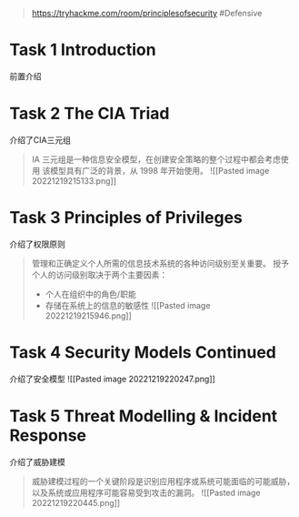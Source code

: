 > https://tryhackme.com/room/principlesofsecurity
> #Defensive 

# Task 1 Introduction

前置介绍

# Task 2 The CIA Triad

介绍了CIA三元组
> IA 三元组是一种信息安全模型，在创建安全策略的整个过程中都会考虑使用 该模型具有广泛的背景，从 1998 年开始使用。
![[Pasted image 20221219215133.png]]

# Task 3 Principles of Privileges

介绍了权限原则
> 管理和正确定义个人所需的信息技术系统的各种访问级别至关重要。
> 授予个人的访问级别取决于两个主要因素：
> -   个人在组织中的角色/职能
> -   存储在系统上的信息的敏感性
![[Pasted image 20221219215946.png]]

# Task 4 Security Models Continued

介绍了安全模型
![[Pasted image 20221219220247.png]]

# Task 5 Threat Modelling & Incident Response

介绍了威胁建模
> 威胁建模过程的一个关键阶段是识别应用程序或系统可能面临的可能威胁，以及系统或应用程序可能容易受到攻击的漏洞。
![[Pasted image 20221219220445.png]]